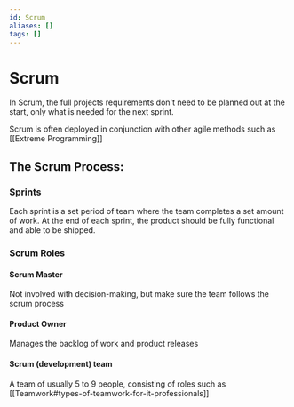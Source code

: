 ```yaml
---
id: Scrum
aliases: []
tags: []
---
```


# Scrum

In Scrum, the full projects requirements don't need to be planned out at the start, only what is needed for the next sprint.

Scrum is often deployed in conjunction with other agile methods
such as [[Extreme Programming]]

## The Scrum Process:

### Sprints
Each sprint is a set period of team where the team completes a set amount of work. At the end of each sprint, the product should be fully functional and able to be shipped.

### Scrum Roles

#### Scrum Master
Not involved with decision-making, but make sure the team follows the scrum process

#### Product Owner
Manages the backlog of work and product releases 

#### Scrum (development) team
A team of usually 5 to 9 people, consisting of roles such as [[Teamwork#types-of-teamwork-for-it-professionals]]

